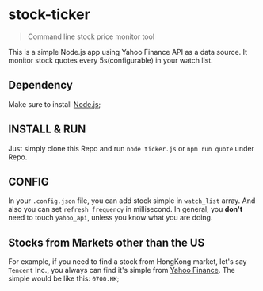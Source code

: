 # stock-ticker

> Command line stock price monitor tool

This is a simple Node.js app using Yahoo Finance API as a data source. It monitor stock quotes every 5s(configurable) in your watch list.

## Dependency

Make sure to install [Node.js](https://nodejs.org/en/download/);

## INSTALL & RUN

Just simply clone this Repo and run `node ticker.js`  or `npm run quote` under Repo.

## CONFIG

In your `.config.json` file, you can add stock simple in `watch_list` array. And also you can set `refresh_frequency` in millisecond. In general, you **don't** need to touch `yahoo_api`, unless you know what you are doing.

## Stocks from Markets other than the US

For example, if you need to find a stock from HongKong market, let's say `Tencent` Inc., you always can find it's simple from [Yahoo Finance](https://finance.yahoo.com/). The simple would be like this: `0700.HK`;